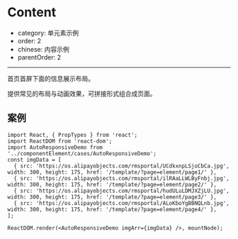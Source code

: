 # Content

- category: 单元素示例
- order: 2
- chinese: 内容示例
- parentOrder: 2

---

首页首屏下面的信息展示布局。

提供常见的布局与动画效果，可拼接形式组合成页面。

## 案例

```__react
import React, { PropTypes } from 'react';
import ReactDOM from 'react-dom';
import AutoResponsiveDemo from '../componentElement/cases/AutoResponsiveDemo';
const imgData = [
  { src: 'https://os.alipayobjects.com/rmsportal/UCdkxnpLSjoCbCa.jpg', width: 300, height: 175, href: '/template/?page=element/page1/' },
  { src: 'https://os.alipayobjects.com/rmsportal/ilRAaLLWLByFnbj.jpg', width: 300, height: 175, href: '/template/?page=element/page2/' },
  { src: 'https://os.alipayobjects.com/rmsportal/hudULuLDMJXZjLU.jpg', width: 300, height: 175, href: '/template/?page=element/page3/' },
  { src: 'https://os.alipayobjects.com/rmsportal/ALoKboYgBBNQLnb.jpg', width: 300, height: 175, href: '/template/?page=element/page4/' },
];

ReactDOM.render(<AutoResponsiveDemo imgArr={imgData} />, mountNode);
```
